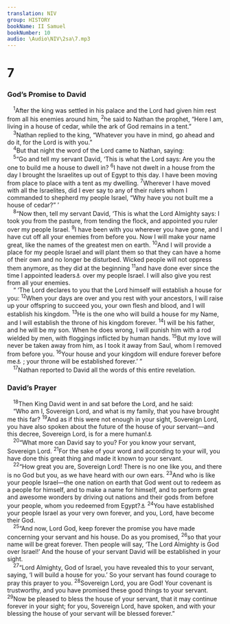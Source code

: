 ```yaml
---
translation: NIV
group: HISTORY
bookName: II Samuel 
bookNumber: 10
audio: \Audio\NIV\2sa\7.mp3
---
```


<div class="title"><h1>7</h1><h3>God’s Promise to David </h3></div>
<span class="verse 2sa_7_1"> <sup>1</sup>After the king was settled in his palace and the Lord had given him rest from all his enemies around him, </span>
<span class="verse 2sa_7_2"><sup>2</sup>he said to Nathan the prophet, “Here I am, living in a house of cedar, while the ark of God remains in a tent.” <br/></span>
<span class="verse 2sa_7_3"> <sup>3</sup>Nathan replied to the king, “Whatever you have in mind, go ahead and do it, for the Lord is with you.” <br/></span>
<span class="verse 2sa_7_4"> <sup>4</sup>But that night the word of the Lord came to Nathan, saying: <br/></span>
<span class="verse 2sa_7_5"> <sup>5</sup>“Go and tell my servant David, ‘This is what the Lord says: Are you the one to build me a house to dwell in? </span>
<span class="verse 2sa_7_6"><sup>6</sup>I have not dwelt in a house from the day I brought the Israelites up out of Egypt to this day. I have been moving from place to place with a tent as my dwelling. </span>
<span class="verse 2sa_7_7"><sup>7</sup>Wherever I have moved with all the Israelites, did I ever say to any of their rulers whom I commanded to shepherd my people Israel, “Why have you not built me a house of cedar?” ’ <br/></span>
<span class="verse 2sa_7_8"> <sup>8</sup>“Now then, tell my servant David, ‘This is what the Lord Almighty says: I took you from the pasture, from tending the flock, and appointed you ruler over my people Israel. </span>
<span class="verse 2sa_7_9"><sup>9</sup>I have been with you wherever you have gone, and I have cut off all your enemies from before you. Now I will make your name great, like the names of the greatest men on earth. </span>
<span class="verse 2sa_7_10"><sup>10</sup>And I will provide a place for my people Israel and will plant them so that they can have a home of their own and no longer be disturbed. Wicked people will not oppress them anymore, as they did at the beginning </span>
<span class="verse 2sa_7_11"><sup>11</sup>and have done ever since the time I appointed leaders<a data-toggle="tooltip" data-placement="bottom" title="Traditionally judges">⚓</a> over my people Israel. I will also give you rest from all your enemies. <br/> “ ‘The Lord declares to you that the Lord himself will establish a house for you: </span>
<span class="verse 2sa_7_12"><sup>12</sup>When your days are over and you rest with your ancestors, I will raise up your offspring to succeed you, your own flesh and blood, and I will establish his kingdom. </span>
<span class="verse 2sa_7_13"><sup>13</sup>He is the one who will build a house for my Name, and I will establish the throne of his kingdom forever. </span>
<span class="verse 2sa_7_14"><sup>14</sup>I will be his father, and he will be my son. When he does wrong, I will punish him with a rod wielded by men, with floggings inflicted by human hands. </span>
<span class="verse 2sa_7_15"><sup>15</sup>But my love will never be taken away from him, as I took it away from Saul, whom I removed from before you. </span>
<span class="verse 2sa_7_16"><sup>16</sup>Your house and your kingdom will endure forever before me<a data-toggle="tooltip" data-placement="bottom" title="Some Hebrew manuscripts and Septuagint; most Hebrew manuscripts you">⚓</a> ; your throne will be established forever.’ ” <br/></span>
<span class="verse 2sa_7_17"> <sup>17</sup>Nathan reported to David all the words of this entire revelation. <br/></span>
<div class="title"><h3>David’s Prayer </h3></div>
<span class="verse 2sa_7_18"> <sup>18</sup>Then King David went in and sat before the Lord, and he said: <br/> “Who am I, Sovereign Lord, and what is my family, that you have brought me this far? </span>
<span class="verse 2sa_7_19"><sup>19</sup>And as if this were not enough in your sight, Sovereign Lord, you have also spoken about the future of the house of your servant—and this decree, Sovereign Lord, is for a mere human!<a data-toggle="tooltip" data-placement="bottom" title="Or for the human race">⚓</a><br/></span>
<span class="verse 2sa_7_20"> <sup>20</sup>“What more can David say to you? For you know your servant, Sovereign Lord. </span>
<span class="verse 2sa_7_21"><sup>21</sup>For the sake of your word and according to your will, you have done this great thing and made it known to your servant. <br/></span>
<span class="verse 2sa_7_22"> <sup>22</sup>“How great you are, Sovereign Lord! There is no one like you, and there is no God but you, as we have heard with our own ears. </span>
<span class="verse 2sa_7_23"><sup>23</sup>And who is like your people Israel—the one nation on earth that God went out to redeem as a people for himself, and to make a name for himself, and to perform great and awesome wonders by driving out nations and their gods from before your people, whom you redeemed from Egypt?<a data-toggle="tooltip" data-placement="bottom" title="See Septuagint and 1 Chron. 17:21; Hebrew wonders for your land and before your people, whom you redeemed from Egypt, from the nations and their gods .">⚓</a></span>
<span class="verse 2sa_7_24"><sup>24</sup>You have established your people Israel as your very own forever, and you, Lord, have become their God. <br/></span>
<span class="verse 2sa_7_25"> <sup>25</sup>“And now, Lord God, keep forever the promise you have made concerning your servant and his house. Do as you promised, </span>
<span class="verse 2sa_7_26"><sup>26</sup>so that your name will be great forever. Then people will say, ‘The Lord Almighty is God over Israel!’ And the house of your servant David will be established in your sight. <br/></span>
<span class="verse 2sa_7_27"> <sup>27</sup>“Lord Almighty, God of Israel, you have revealed this to your servant, saying, ‘I will build a house for you.’ So your servant has found courage to pray this prayer to you. </span>
<span class="verse 2sa_7_28"><sup>28</sup>Sovereign Lord, you are God! Your covenant is trustworthy, and you have promised these good things to your servant. </span>
<span class="verse 2sa_7_29"><sup>29</sup>Now be pleased to bless the house of your servant, that it may continue forever in your sight; for you, Sovereign Lord, have spoken, and with your blessing the house of your servant will be blessed forever.” <br/></span>
